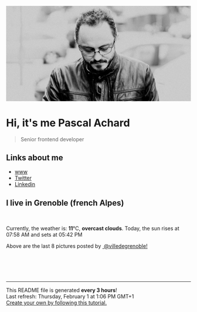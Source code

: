 ![Pascal Achard](./images/photo-pascal-achard.jpg)
# Hi, it's me Pascal Achard
> Senior frontend developer

## Links about me
- [www](https://www.pascal-achard.com)
- [Twitter](https://twitter.com/botmaster)
- [Linkedin](http://www.linkedin.com/in/pascal-achard)


## I live in Grenoble (french Alpes)
<img src="https://openweathermap.org/img/wn/04d@2x.png" alt="">

Currently, the weather is: **11**°C, **overcast clouds**.
Today, the sun rises at 07:58 AM and sets at 05:42 PM

Above are the last 8 pictures posted by <a href="https://www.instagram.com/villedegrenoble/" target="_blank"><img alt="" src="https://upload.wikimedia.org/wikipedia/commons/thumb/e/e7/Instagram_logo_2016.svg/1024px-Instagram_logo_2016.svg.png" width="20"/> @villedegrenoble!</a>

<p style="display: flex; flex-wrap: wrap; gap: 20px;">
        <img src="https://cdn1.picuki.com/hosted-by-instagram/q/0exhNuNYnjBGZDHIdN5WmL9I2PEvHA5RNucaS7j0nyZiNxIsbHWB58ltwdev%7C%7CDlyKw1oASyLeD1j5o8iVFVVZFV7OkLcQbGITzdd6qyZXYCr0zdh8ZZlnLozJXMZbHOu9scqOzjYMTIfQeoEH%7C%7Cbx7a8Koru5A2MGo1zRMrBC0GAG4fy3UPI7mslm3ayEv0Pxto0%7C%7CNylL9XkgKQcuptPR+XdYEvL+M4Byp6JzSPkCj9ND1OHtpCa5BTB7Kz04KD6chYTJnLME0QTsZhQX7lKEE4gDEFUSlGyY8RM1v9EPp7TzN916+N8ZkIGRT2UFAjsm8lJnl6u+liDFbV+i2loP7nr6l567R+QLrLSkCOm0T%7C%7Cbz7TbuSpDEOZoJDl5KU9iYARLfI%7C%7CfhSp0fmYMSTKhx9liR6TS0e+jB2xJIFjlImWDbK6UlQPGr1v7xyH%7C%7CdoweEihEao8C1QYlbwAha04OC7FstLF7gXZAcHnLp11MdAddELObKzcuAPQ==.jpeg" alt="" width="200"/>
        <img src="https://cdn1.picuki.com/hosted-by-instagram/q/0exhNuNYnjBGZDHIdN5WmL9I2PEvHA5RNucaS7j0nyZiNxIsbHWB58ltwdev%7C%7CDlyKw1oASyLeD1j5ogtUVlYZFV7OkfbTL2ATDlV7q2bXICr1jRl9pBjl7gyLXUWZHSt8MVDCnicKyVHDe0AUq%7C%7Cm6vZNuKyBOTUAyXCUMLQKnmICjtCsCOwlktcf7KG4iF+44ooiMDxN4Gosak8srNaJ52hEWvrxfMh2pqV5CLkJnoE65ezRmCSsTDx6LShBGTOgtYPCwr05jxfAW3gxwXeWZpEEO0I2rXT9shI8760BudShZJpM+N8ZkObUT2RaCCE+4R1pr5e8lCvIV2usxh5%7C%7C2UmG74e2ZdA8i8TdAfTJev%7C%7CImQzKZanxJf4feT9cJLKEHlzfIqL7Uo5WntYfTMdv0Xzt2yeRYICthB5mMyBT1TCPO7pace6Z%7C%7Cqyj1FTBvQqXrCsBqeiLLJ1Q31ZstMqItFAuWiyTIJ5ufQvY2m8xG9odKbyby8qC.jpeg" alt="" width="200"/>
        <img src="https://cdn1.picuki.com/hosted-by-instagram/q/0exhNuNYnjBGZDHIdN5WmL9I2PEvHA5RNucaS7j0nyZiNxIsbHWB58ltwdGn%7C%7CDh6Kwh9HS+LeD1i44MrUFRWZFN9OkfcSraBTThS766ZXe3N1TRh%7C%7CJ9llboyLnQXY3Kp8sctUwmYdSgIGaYDG7uo%7C%7CesJ%7C%7CPnucjcFrjOMNbRKmDdttdCwFahlza4lsfe4kx2xu5xncG114WNxahlw5OLUqQUCSKn5PN1gpKZlR7pCjMML4LyjyWu+H2xkfWx9Ez7RtI7V2dENhhzrdSFlqjH3AZY1LHMRiVbm4Do%7C%7ClKc8v7OPNdlM4cFs4Z%7C%7CoWiACW2E2hjtfwZftgAHsSUGImUBRwT2Ej+b3ffZ79sXPBPW%7C%7CbNrC6QL4SpDRTLlWV3xeMa7bYFflBtaTP9xqlKFKE9pa5G+81BGSfIjG%7C%7CVV+AWgc1havX7ZREbuiyqyb4X7U32WM81Jvxg==.jpeg" alt="" width="200"/>
        <img src="https://cdn1.picuki.com/hosted-by-instagram/q/0exhNuNYnjBGZDHIdN5WmL9I2PEvHA5RNecaS7j0nyZiNxIsbHWB58ltwdGn%7C%7CDh6Kwh9HS+LeD1k4IksV1xYZFN8PkbbQbyITz5T562dUOjN0DRu%7C%7CJ5mkbY2LnMeZHap9sMsOzjYMTIfQeoEH%7C%7Cb2rOgR5vvwajYCuDWSM+UtzCVG%7C%7CMm0X51wm8Rm3ayEv0Pxto0%7C%7CNylL9XkgKQcuptPR+XdbEvL+M4Byp6JzSPkCj9ND1OHtpCa5BTB7Kj84KD6chYTJnLM70Q2xJTsd%7C%7CHv2aogDYnwPrUax8RM1v9EPp7TzN916+98ZkIGRT2UFAjsm8lJhmMntxxzsbkKwjWdwkmbFybiBTcgtpbPVEemYbO+76gaSR5PtA4x+X14BKOrfR2D1B9GhQcdcy90aPttohg2Ttjmzd4%7C%7Cn1RcsXDcZ1mDd.jpeg" alt="" width="200"/>
        <img src="https://cdn1.picuki.com/hosted-by-instagram/q/0exhNuNYnjBGZDHIdN5WmL9I2PEvHA5RNecaS7j0nyZiNxIsbHWB58ltwdev%7C%7CDlyKw1oASyLeD1i54gvU1xYZFV7P0XWQbCBSzpd76mdV4Ch0jJl%7C%7CJ5llLc8L3wdZn+p9cElOzjYMTIfQeoEH%7C%7Cbx7a8Koru5A2MGo1zRMrBC0GAG4fy3UPI7mslm3ayEv0Pxto0%7C%7CNylL9XkgKQcuptPR+XdbEvL+M4Byp6JzSPkCj9ND1OHtpCa5BTB7Kzc4KD6chYTJnLNOiArJJwp12mX3UIgDEFwHg3%7C%7Cq8RM1v9EPp7TzN916+N8ZkIGRT2UFAjsm8lJnl6u+liDFbV+i2loP7nr6lpyFS+QLrJ7oC+mWAfTd5XPtSpTHObwJDl5KU9iYARLfI%7C%7CfhSp0fmYMSTKhx9liX9SOOWoWg0hh+I2B+lwCCGatFUvyPw5ip5jrWoDe6liQ3svqtduNv40tJw4OC7FstLF7gJpkfHXLp11MdAddELObKzcuAPQ==.jpeg" alt="" width="200"/>
        <img src="https://cdn1.picuki.com/hosted-by-instagram/q/0exhNuNYnjBGZDHIdN5WmL9I2PEvHA5RNecaS7j0nyZiNxIsbHWB58ltwdGn%7C%7CDh6Kwh9HS+LeD1i5IkuWVVRZFZ6OkzcSbeORDpS6aWYV4Cn0TBh%7C%7CZFjkbk1K3AdY3Sr8MctOzjYMTIfQeoEH%7C%7Cb2rOgR5vvwajYCuDWSM+UtzCVG%7C%7CMm0X51wm8Rm3ayEv0Pxto0%7C%7CNylL9XkgKQcuptPR+XdbEvL+M4Byp6JzSPkCj9ND1OHtpCa5BTB7Kj84KD6chYTJnLMVqHelYAYa6mSOH4gDdnNNhEKs8RM1v9EPp7TzN916+98ZkIGRT2UFAjsm8lJhmMntxxzsbkK7iHNW72Xy7ri3dNYPqM3RKN+PAezN8ynhX%7C%7CzsTYsbe2lcD8zRQ130I%7C%7CaHQcdcy90aPtwahAfhtjmzd4%7C%7Cn1RcsXDcZ1mDd.jpeg" alt="" width="200"/>
        <img src="https://cdn1.picuki.com/hosted-by-instagram/q/0exhNuNYnjBGZDHIdN5WmL9I2PEvHA5RNucaS7j0nyZiNxIsbHWB58ltwdev%7C%7CDlyKw1oASyLeD1i54krV1RSZFV7P0XXT7WITDZW6K2aUoCl0DFj855ol7g1JHIdYX6q88QsOzjYMTIfQeoEH%7C%7Cbx7a8Koru5A2MEoyX9auctwCIPuM23TKNy2JAtrKSDjkC2ptZ%7C%7CIjNLvG0jJ00m7NPfvnw1UvfPMc9g+PAnEPEzhMQ65OftxjWpSEh8UEspFBG2m7OYrrZRriaucTE1pkCIdvg4f1s%7C%7CoHSallAysY5z38j3coRq5v05sqjSc20CRjFGvT06v7CYww7XWTCHxW5L7VTUlpyVda4Jl9CjAbbOcZW7gSLDbOaTQf1DVSdfUMP3VX3PGfa+Bs1apIgYKsdehke45TeqVorb2Qc8LRF4qzykXKF7ctvEyo6Iy3rxxDKL%7C%7CVFusurjXeoKjmFT8fqe4AImIX6VUJwZ.jpeg" alt="" width="200"/>
        <img src="https://cdn1.picuki.com/hosted-by-instagram/q/0exhNuNYnjBGZDHIdN5WmL9I2PEvHA5RNecaS7j0nyZiNxIsbHWB58ltwdev%7C%7CDlyKw1oASyLeD1h7I0uU1pUZFV7PU3WQLWNTT9Q6qqaVYCg0TBl%7C%7CZVllbs2KnQfbHeq98ooOzjYMTIfQeoEH%7C%7Cbx7a8Koru5A2MEo1zRMrBC0GAG4YWbVqFKwoV966yUlEri+YU8ajtO%7C%7CGByaRhmpNPb5DwIX%7C%7CD+fMBxsedISLQzicYRtr6+wmOHH24VdGZ9Sg+Kt6%7C%7CNxscSigXRVQ1hqWzxaKN9KkgT3HSUhkcy4psPqaSDFctu2vxl5u2CCm8AYG9qpBxrr5+4jn7gckn98UlR2U3JxeCeVttziJ%7C%7CBPd6pVojEy2STSvSNMPUeEHkMAqubBhnTKKjmV%7C%7Cd4kKl2Dct3j1zsoyO5YYTw5B9SHSJDogODIJx8RuexkLeq8U%7C%7C5sW6LmQQjvMiKPbxZlQgI0OOsviMoP0PIBvdcMjCLgVJxR4oW.jpeg" alt="" width="200"/>
</p>

------------
<p>This README file is generated <b>every 3 hours</b>!
    <br />Last refresh: Thursday, February 1 at 1:06 PM GMT+1
    <br /><a href="https://medium.com/@th.guibert/how-to-create-a-self-updating-readme-md-for-your-github-profile-f8b05744ca91">Create your own by following this tutorial.</a>
</p>
<p><a href="https://github.com/botmaster/botmaster/actions/workflows/main.yaml"><img alt="" src="https://github.com/botmaster/botmaster/actions/workflows/main.yaml/badge.svg" /></a></p>

